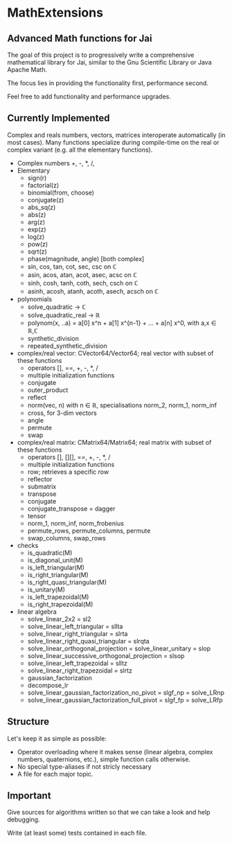 # MathExtensions

## Advanced Math functions for Jai

The goal of this project is to progressively write a comprehensive
mathematical library for Jai, similar to the Gnu Scientific Library or Java Apache Math.

The focus lies in providing the functionality first, performance
second. 

Feel free to add functionality and performance upgrades.

## Currently Implemented

Complex and reals numbers, vectors, matrices interoperate automatically (in most cases).
Many functions specialize during compile-time on the real or complex variant (e.g. all the elementary functions).

- Complex numbers +, -, *, /,
- Elementary
    - sign(r)
    - factorial(z)
    - binomial(from, choose)
    - conjugate(z)
    - abs_sq(z)
    - abs(z)
    - arg(z)
    - exp(z)
    - log(z)
    - pow(z)
    - sqrt(z)
    - phase(magnitude, angle) [both complex]
    - sin, cos, tan, cot, sec, csc on ℂ
    - asin, acos, atan, acot, asec, acsc on ℂ
    - sinh, cosh, tanh, coth, sech, csch on ℂ
    - asinh, acosh, atanh, acoth, asech, acsch on ℂ
- polynomials
    - solve_quadratic -> ℂ
    - solve_quadratic_real -> ℝ
    - polynom(x, ..a) = a[0] x^n + a[1] x^{n-1} + ... + a[n] x^0, with a,x ∈ ℝ,ℂ
    - synthetic_division
    - repeated_synthetic_division
- complex/real vector: CVector64/Vector64; real vector with subset of these functions
    - operators [], ==, +, -, *, /
    - multiple initialization functions
    - conjugate
    - outer_product
    - reflect
    - norm(vec, n) with n ∈ ℝ, specialisations norm_2, norm_1, norm_inf
    - cross, for 3-dim vectors
    - angle
    - permute
    - swap
- complex/real matrix: CMatrix64/Matrix64; real matrix with subset of these functions
    - operators [], [][], ==, +, -, *, /
    - multiple initialization functions
    - row; retrieves a specific row
    - reflector
    - submatrix
    - transpose
    - conjugate
    - conjugate_transpose = dagger
    - tensor
    - norm_1, norm_inf, norm_frobenius
    - permute_rows, permute_columns, permute
    - swap_columns, swap_rows
- checks
    - is_quadratic(M)
    - is_diagonal_unit(M)
    - is_left_triangular(M)
    - is_right_triangular(M)
    - is_right_quasi_triangular(M)
    - is_unitary(M)
    - is_left_trapezoidal(M)
    - is_right_trapezoidal(M)
- linear algebra
    - solve_linear_2x2 = sl2
    - solve_linear_left_triangular = sllta
    - solve_linear_right_triangular = slrta
    - solve_linear_right_quasi_triangular = slrqta
    - solve_linear_orthogonal_projection = solve_linear_unitary = slop
    - solve_linear_successive_orthogonal_projection = slsop
    - solve_linear_left_trapezoidal = slltz
    - solve_linear_right_trapezoidal = slrtz
    - gaussian_factorization
    - decompose_lr
    - solve_linear_gaussian_factorization_no_pivot = slgf_np = solve_LRnp
    - solve_linear_gaussian_factorization_full_pivot = slgf_fp = solve_LRfp


## Structure

Let's keep it as simple as possible:

- Operator overloading where it makes sense (linear algebra, complex numbers, quaternions, etc.), simple function calls otherwise.
- No special type-aliases if not stricly necessary
- A file for each major topic.

## Important

Give sources for algorithms written so that we can take a look and help debugging.

Write (at least some) tests contained in each file.


